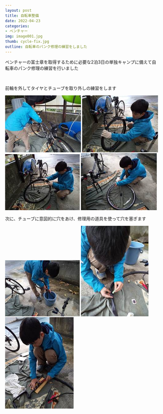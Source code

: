 ```yaml
---
layout: post
title: 自転車整備
date: 2022-04-23
categories:
- ベンチャー
img: image001.jpg
thumb: cycle-fix.jpg
outline: 自転車のパンク修理の練習をしました
---
```


ベンチャーの富士章を取得するために必要な2泊3日の単独キャンプに備えて自転車のパンク修理の練習を行いました

<br>

前輪を外してタイヤとチューブを取り外しの練習をします

<img src="/assets/img/blog/2022-04-23-自転車整備/image001.jpg">
<img src="/assets/img/blog/2022-04-23-自転車整備/image002.jpg">

<img src="/assets/img/blog/2022-04-23-自転車整備/image003.jpg">
<img src="/assets/img/blog/2022-04-23-自転車整備/image004.jpg">

次に、チューブに意図的に穴をあけ、修理用の道具を使って穴を塞ぎます

<img src="/assets/img/blog/2022-04-23-自転車整備/image005.jpg">

<img src="/assets/img/blog/2022-04-23-自転車整備/image006.jpg">
<img src="/assets/img/blog/2022-04-23-自転車整備/image007.jpg">
